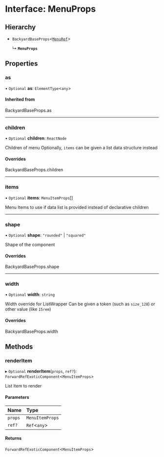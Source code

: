 # Interface: MenuProps

## Hierarchy

- `BackyardBaseProps`<[`MenuRef`](../README.md#menuref)\>

  ↳ **`MenuProps`**

## Properties

### as

• `Optional` **as**: `ElementType`<`any`\>

#### Inherited from

BackyardBaseProps.as

___

### children

• `Optional` **children**: `ReactNode`

Children of menu
Optionally, `items` can be given a list data structure instead

#### Overrides

BackyardBaseProps.children

___

### items

• `Optional` **items**: `MenuItemProps`[]

Menu Items to use if data list is provided instead of declarative children

___

### shape

• `Optional` **shape**: ``"rounded"`` \| ``"squared"``

Shape of the component

#### Overrides

BackyardBaseProps.shape

___

### width

• `Optional` **width**: `string`

Width override for ListWrapper
Can be given a token (such as `size_128`) or other value (like `15rem`)

#### Overrides

BackyardBaseProps.width

## Methods

### renderItem

▸ `Optional` **renderItem**(`props`, `ref?`): `ForwardRefExoticComponent`<`MenuItemProps`\>

List item to render

#### Parameters

| Name | Type |
| :------ | :------ |
| `props` | `MenuItemProps` |
| `ref?` | `Ref`<`any`\> |

#### Returns

`ForwardRefExoticComponent`<`MenuItemProps`\>
